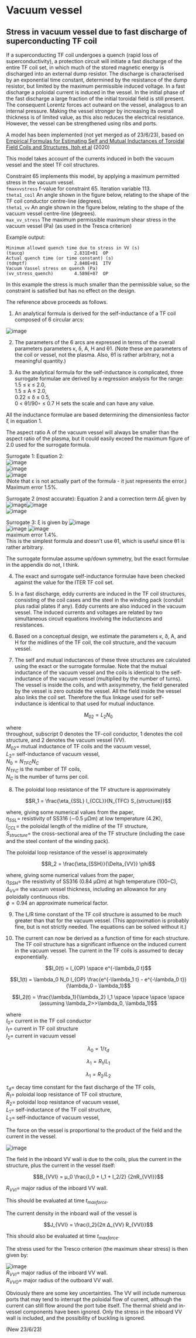 # Vacuum vessel

## Stress in vacuum vessel due to fast discharge of superconducting TF coil

If a superconducting TF coil undergoes a quench (rapid loss of superconductivity), a protection circuit will initiate a fast discharge of the entire TF coil set, in which much of the stored magnetic energy is discharged into an external dump resistor. The discharge is characterised by an exponential time constant, determined by the resistance of the dump resistor, but limited by the maximum permissible induced voltage. In a fast discharge a poloidal current is induced in the vessel. In the initial phase of the fast discharge a large fraction of the initial toroidal field is still present. The consequent Lorentz forces act outward on the vessel, analagous to an internal pressure.  Making the vessel stronger by increasing its overall thickness is of limited value, as this also reduces the electrical resistance.  However, the vessel can be strengthened using ribs and ports.

A model has been implemented (not yet merged as of 23/6/23), based on  
[Empirical Formulas for Estimating Self and Mutual Inductances of Toroidal Field Coils and Structures, Itoh et al](https://www.jstage.jst.go.jp/article/pfr/15/0/15_1405078/_article) (2020)

This model takes account of the currents induced in both the vacuum vessel and the steel TF coil structures.

Constraint 65 implements this model, by applying a maximum permitted stress in the vacuum vessel.  
`fmaxvvstress` f-value for constraint 65. Iteration variable 113.   
`theta1_coil` An angle shown in the figure below, relating to the shape of the TF coil conductor centre-line (degrees).   
`theta1_vv` An angle shown in the figure below, relating to the shape of the vacuum vessel centre-line (degrees).   
`max_vv_stress` The maximum permissible maximum shear stress in the vacuum vessel (Pa) (as used in the Tresca criterion)    

Example output:  
```
Minimum allowed quench time due to stress in VV (s)                      (taucq)                   2.831E+01  OP 
Actual quench time (or time constant) (s)                                (tdmptf)                  2.840E+01  ITV
Vacuum Vassel stress on quench (Pa)                                      (vv_stress_quench)        4.589E+07  OP 
```
In this example the stress is much smaller than the permissible value, so the constraint is satisfied but has no effect on the design.


The reference above proceeds as follows.

1.  An analytical formula is derived for the self-inductance of a TF coil composed of 6 circular arcs:

![image](/uploads/ea95aa6adb28e779400c873da63749b9/image.png)

2.  The parameters of the 6 arcs are expressed in terms of the overall parameters parameters κ, δ, A, H and θ1.  (Note these are parameters of the coil or vessel, not the plasma.  Also, θ1 is rather arbitrary, not a meaningful quantity.)

3.  As the analytical formula for the self-inductance is complicated, three surrogate formulae are derived by a regression analysis for the range:  
1.5 ≤ κ ≤ 2.0,  
1.5 ≤ A ≤ 2.0,   
0.22 ≤ δ ≤ 0.5,   
0 < θ1/90◦ ≤ 0.7
H sets the scale and can have any value.

All the inductance formulae are based determining the dimensionless factor ξ in equation 1.  

The aspect ratio A of the vacuum vessel will always be smaller than the aspect ratio of the plasma, but it could easily exceed the maximum figure of 2.0 used for the surrogate formula.

Surrogate 1: Equation 2:  
![image](/uploads/ce2fa0dad1e1358fd6b949c0b3dec8df/image.png)   
![image](/uploads/8b3e4f684b89d77b72905b5fd3a0f313/image.png)  
![image](/uploads/bbd3ce64e55634d7012ba8cbf934d6ce/image.png)  
(Note that ε is not actually part of the formula - it just represents the error.)  
Maximum error 1.5%.

Surrogate 2 (most accurate): Equation 2 and a correction term Δξ given by   
![image](/uploads/5dc97896ebb6afb5f114d8320e454a9f/image.png)![image](/uploads/ddf8fb25438418168f420a59762901d4/image.png)  
![image](/uploads/838e0ddcc0abd57edf80a6e98bc79426/image.png)

Surrogate 3: ξ is given by
![image](/uploads/85d704fded3509233791f3cb6c0bd81d/image.png)  
![image](/uploads/21cb9e7f0d331c9742297e564c698edf/image.png)
![image](/uploads/d210b3d0b7e2ac76b089fb052059afb5/image.png)  
maximum error 1.4%.  
This is the simplest formula and doesn't use θ1, which is useful since θ1 is rather arbitrary.

The surrogate formulae assume up/down symmetry, but the exact formulae in the appendix do not, I think.

4.  The exact and surrogate self-inductance formulae have been checked against the value for the ITER TF coil set.

5.  In a fast discharge, eddy currents are induced in the TF coil structures, consisting of the coil cases and the steel in the winding pack (conduit plus radial plates if any).  Eddy currents are also induced in the vacuum vessel.  The induced currents and voltages are related by two simultaneous circuit equations involving the inductances and resistances.

6.  Based on a conceptual design, we estimate the parameters κ, δ, A, and H for the midlines of the TF coil, the coil structure, and the vacuum vessel.

7.  The self and mutual inductances of these three structures are calculated using the exact or the surrogate formulae.  Note that the mutual inductance of the vacuum vessel and the coils is identical to the self-inductance of the vacuum vessel (multiplied by the number of turns).  The vessel is inside the coils, and with axisymmetry, the field generated by the vessel is zero outside the vessel.  All the field inside the vessel also links the coil set.  Therefore the flux linkage used for self-inductance is identical to that used for mutual inductance.

```math
M_{02} = L_2 N_0
```
where  
throughout, subscript 0 denotes the TF-coil conductor, 1 denotes the coil structure, and 2 denotes the vacuum vessel (VV).  
$` M_{02} = `$ mutual inductance of TF coils and the vacuum vessel,  
$`L_2 = `$ self-inductance of vacuum vessel,    
$`N_0 = N_{TFC} N_C`$  
$`N_{TFC}`$ is the number of TF coils,  
$`N_C`$ is the number of turns per coil.

8.  The poloidal loop resistance of the TF structure is approximately  
```math
R_1 = \frac{\eta_{SSL} l_{CCL}}{N_{TFC} S_{structure}}
```
where, giving some numerical values from the paper,    
$`\eta_{SSL} = `$ resistivity of SS316 (∼0.5 μΩm) at low temperature (4.2K),   
$` l_{CCL} = `$ the poloidal length of the midline of the TF structure,  
$`S_{structure} = `$ the cross-sectional area of the TF structure (including the case and the steel content of the winding pack).

The poloidal loop resistance of the vessel is approximately  
```math
R_2 = \frac{\eta_{SSH}}{\Delta_{VV}} \phi
```
where, giving some numerical values from the paper,    
$`\eta_{SSH} = `$ the resistivity of SS316 (0.84 μΩm) at high temperature (100◦C),  
$`\Delta_{VV} = `$ the vacuum vessel thickness, including an allowance for any poloidally continuous ribs.  
$`\phi = 0.94`$ an approximate numerical factor.

9.  The L/R time constant of the TF coil structure is assumed to be much greater than that for the vacuum vessel.  (This approximation is probably fine, but is not strictly needed.  The equations can be solved without it.)

10.  The current can now be derived as a function of time for each structure.  The TF coil structure has a significant influence on the induced current in the vacuum vessel.  The current in the TF coils is assumed to decay exponentially.

```math
I_0(t) = I_{OP} \space e^{-\lambda_0 t}
```

```math
I_1(t) = \lambda_0 N_0 I_{OP} \frac{e^{-\lambda_1 t} - e^{-\lambda_0 t}}{\lambda_0 - \lambda_1}
```

```math
I_2(t) = \frac{\lambda_1}{\lambda_2} I_1   \space \space \space \space  (assuming \lambda_2>>\lambda_0, \lambda_1)
```

where  
$` I_0 = `$ current in the TF coil conductor  
$` I_1 = `$ current in TF coil structure   
$`I_2 = `$ current in vacuum vessel  

```math
\lambda_0 = 1/\tau_d
```

```math
\lambda_1 = R_1 / L_1
```
```math
\lambda_1 = R_2 / L_2
```
$`\tau_d = `$ decay time constant for the fast discharge of the TF coils,   
$`R_1 = `$ poloidal loop resistance of TF coil structure,  
$`R_2 = `$ poloidal loop resistance of vacuum vessel,  
$`L_1 = `$ self-inductance of the TF coil structure,  
$`L_2 = `$ self-inductance of vacuum vessel,  

The force on the vessel is proportional to the product of the field and the current in the vessel.  

![image](/uploads/bfe3bb4084f50df1eef0e29277e656ed/image.png) 


The field in the inboard VV wall is due to the coils, plus the current in the structure, plus the current in the vessel itself:  
```math
B_{VVI} = μ_0 \frac{I_0 + I_1 + I_2/2} {2πR_{VVI}}
```
$`R_{VVI} = `$ major radius of the inboard VV wall.

This should be evaluated at time $`t_{maxforce}`$.

The current density in the inboard wall of the vessel is
```math
J_{VVI} = \frac{I_2}{2π Δ_{VV} R_{VVI}}
```
This should also be evaluated at time $`t_{maxforce}`$.

The stress used for the Tresco criterion (the maximum shear stress)  is then given by:

![image](/uploads/58847abe2bc0b420ef74da22bda3e752/image.png)  
$`R_{VVI} = `$ major radius of the inboard VV wall.  
$`R_{VVO} = `$ major radius of the outboard VV wall.


Obviously there are some key uncertainties.  The VV will include numerous ports that may tend to interrupt the poloidal flow of current, although the current can still flow around the port tube itself.  The thermal shield and in-vessel components have been ignored.  Only the stress in the inboard VV wall is included, and the possibility of buckling is ignored.

(New 23/6/23)
